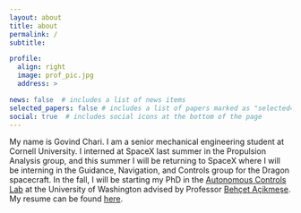 ```yaml
---
layout: about
title: about
permalink: /
subtitle: 

profile:
  align: right
  image: prof_pic.jpg
  address: >

news: false  # includes a list of news items
selected_papers: false # includes a list of papers marked as "selected={true}"
social: true  # includes social icons at the bottom of the page
---
```


My name is Govind Chari. I am a senior mechanical engineering student at Cornell University. I interned at SpaceX
last summer in the Propulsion Analysis group, and this summer I will be returning to SpaceX where I will be interning in the Guidance, Navigation, and Controls group for the Dragon spacecraft. In the fall, I will be starting my PhD in the [Autonomous Controls Lab](https://depts.washington.edu/uwacl/) at the University of Washington advised by Professor [Behçet Açikmeşe](https://www.aa.washington.edu/facultyfinder/behcet-acikmese). My resume can be found [here](../assets/pdf/Govind_Chari_Resume.pdf).